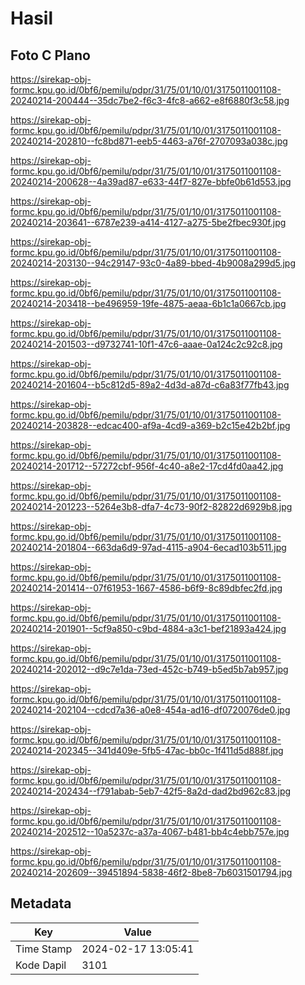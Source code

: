 # Hasil

## Foto C Plano

https://sirekap-obj-formc.kpu.go.id/0bf6/pemilu/pdpr/31/75/01/10/01/3175011001108-20240214-200444--35dc7be2-f6c3-4fc8-a662-e8f6880f3c58.jpg

https://sirekap-obj-formc.kpu.go.id/0bf6/pemilu/pdpr/31/75/01/10/01/3175011001108-20240214-202810--fc8bd871-eeb5-4463-a76f-2707093a038c.jpg

https://sirekap-obj-formc.kpu.go.id/0bf6/pemilu/pdpr/31/75/01/10/01/3175011001108-20240214-200628--4a39ad87-e633-44f7-827e-bbfe0b61d553.jpg

https://sirekap-obj-formc.kpu.go.id/0bf6/pemilu/pdpr/31/75/01/10/01/3175011001108-20240214-203641--6787e239-a414-4127-a275-5be2fbec930f.jpg

https://sirekap-obj-formc.kpu.go.id/0bf6/pemilu/pdpr/31/75/01/10/01/3175011001108-20240214-203130--94c29147-93c0-4a89-bbed-4b9008a299d5.jpg

https://sirekap-obj-formc.kpu.go.id/0bf6/pemilu/pdpr/31/75/01/10/01/3175011001108-20240214-203418--be496959-19fe-4875-aeaa-6b1c1a0667cb.jpg

https://sirekap-obj-formc.kpu.go.id/0bf6/pemilu/pdpr/31/75/01/10/01/3175011001108-20240214-201503--d9732741-10f1-47c6-aaae-0a124c2c92c8.jpg

https://sirekap-obj-formc.kpu.go.id/0bf6/pemilu/pdpr/31/75/01/10/01/3175011001108-20240214-201604--b5c812d5-89a2-4d3d-a87d-c6a83f77fb43.jpg

https://sirekap-obj-formc.kpu.go.id/0bf6/pemilu/pdpr/31/75/01/10/01/3175011001108-20240214-203828--edcac400-af9a-4cd9-a369-b2c15e42b2bf.jpg

https://sirekap-obj-formc.kpu.go.id/0bf6/pemilu/pdpr/31/75/01/10/01/3175011001108-20240214-201712--57272cbf-956f-4c40-a8e2-17cd4fd0aa42.jpg

https://sirekap-obj-formc.kpu.go.id/0bf6/pemilu/pdpr/31/75/01/10/01/3175011001108-20240214-201223--5264e3b8-dfa7-4c73-90f2-82822d6929b8.jpg

https://sirekap-obj-formc.kpu.go.id/0bf6/pemilu/pdpr/31/75/01/10/01/3175011001108-20240214-201804--663da6d9-97ad-4115-a904-6ecad103b511.jpg

https://sirekap-obj-formc.kpu.go.id/0bf6/pemilu/pdpr/31/75/01/10/01/3175011001108-20240214-201414--07f61953-1667-4586-b6f9-8c89dbfec2fd.jpg

https://sirekap-obj-formc.kpu.go.id/0bf6/pemilu/pdpr/31/75/01/10/01/3175011001108-20240214-201901--5cf9a850-c9bd-4884-a3c1-bef21893a424.jpg

https://sirekap-obj-formc.kpu.go.id/0bf6/pemilu/pdpr/31/75/01/10/01/3175011001108-20240214-202012--d9c7e1da-73ed-452c-b749-b5ed5b7ab957.jpg

https://sirekap-obj-formc.kpu.go.id/0bf6/pemilu/pdpr/31/75/01/10/01/3175011001108-20240214-202104--cdcd7a36-a0e8-454a-ad16-df0720076de0.jpg

https://sirekap-obj-formc.kpu.go.id/0bf6/pemilu/pdpr/31/75/01/10/01/3175011001108-20240214-202345--341d409e-5fb5-47ac-bb0c-1f411d5d888f.jpg

https://sirekap-obj-formc.kpu.go.id/0bf6/pemilu/pdpr/31/75/01/10/01/3175011001108-20240214-202434--f791abab-5eb7-42f5-8a2d-dad2bd962c83.jpg

https://sirekap-obj-formc.kpu.go.id/0bf6/pemilu/pdpr/31/75/01/10/01/3175011001108-20240214-202512--10a5237c-a37a-4067-b481-bb4c4ebb757e.jpg

https://sirekap-obj-formc.kpu.go.id/0bf6/pemilu/pdpr/31/75/01/10/01/3175011001108-20240214-202609--39451894-5838-46f2-8be8-7b6031501794.jpg


## Metadata

| Key        | Value               |
| ---------- | ------------------- |
| Time Stamp | 2024-02-17 13:05:41 |
| Kode Dapil | 3101                |



